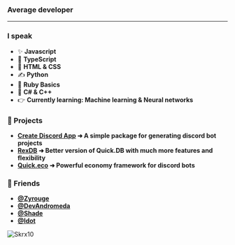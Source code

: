 ### Average developer
---

### I speak

- ✨ **Javascript**
- 💫 **TypeScript**
- 👏 **HTML & CSS**
- ✍ **Python**
- 💠 **Ruby Basics**
- 🌠 **C# & C++**
- 👉  **Currently learning: Machine learning & Neural networks**



### 💫 Projects 

- **[Create Discord App](https://www.npmjs.com/package/create-discord-app) ➜ A simple package for generating discord bot projects**
- **[RexDB](https://www.npmjs.com/package/rex.db) ➜ Better version of Quick.DB with much more features and flexibility**
- **[Quick.eco](https://www.npmjs.com/package/quick.eco) ➜ Powerful economy framework for discord bots**



### 👏 Friends
- **[@Zyrouge](https://github.com/Zyrouge)**
- **[@DevAndromeda](https://github.com/DevAndromeda)**
- **[@Shade](https://github.com/shadeoxide)**
- **[@Idot](https://github.com/ItzMeRM)**

![Skrx10](https://github-readme-stats.vercel.app/api/top-langs?username=skrx10&show_icons=true&theme=tokyonight&layout=compact)
